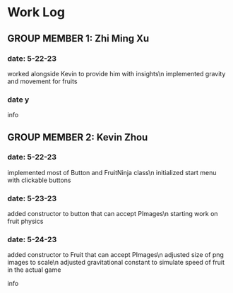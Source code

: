 # Work Log

## GROUP MEMBER 1: Zhi Ming Xu

### date: 5-22-23
worked alongside Kevin to provide him with insights\n
implemented gravity and movement for fruits

### date y

info


## GROUP MEMBER 2: Kevin Zhou

### date: 5-22-23
implemented most of Button and FruitNinja class\n
initialized start menu with clickable buttons

### date: 5-23-23
added constructor to button that can accept PImages\n
starting work on fruit physics

### date: 5-24-23
added constructor to Fruit that can accept PImages\n
adjusted size of png images to scale\n
adjusted gravitational constant to simulate speed of fruit in the actual game

info
